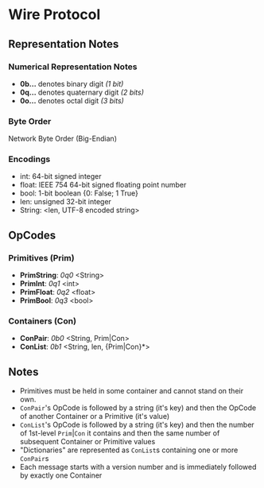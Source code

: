 
# Wire Protocol

## Representation Notes

### Numerical Representation Notes
- **0b...** denotes binary digit *(1 bit)*
- **0q...** denotes quaternary digit *(2 bits)*
- **0o...** denotes octal digit *(3 bits)*

### Byte Order
Network Byte Order (Big-Endian)

### Encodings
- int: 64-bit signed integer
- float: IEEE 754 64-bit signed floating point number
- bool: 1-bit boolean {0: False; 1 True}
- len: unsigned 32-bit integer
- String: <len, UTF-8 encoded string>

## OpCodes

### Primitives (Prim)

- **PrimString**: *0q0* <String\>
- **PrimInt**: *0q1* <int\>
- **PrimFloat**: *0q2* <float\>
- **PrimBool**: *0q3* <bool\>

### Containers (Con)

- **ConPair**: *0b0* <String, Prim|Con>
- **ConList**: *0b1* <String, len, {Prim|Con}\*>

## Notes

- Primitives must be held in some container and cannot stand on their own.
- `ConPair`'s OpCode is followed by a string (it's key) and then the OpCode of another Container or a Primitive (it's value)
- `ConList`'s OpCode is followed by a string (it's key) and then the number of 1st-level `Prim`|`Con` it contains and then the same number of subsequent Container or Primitive values
- "Dictionaries" are represented as `ConList`s containing one or more `ConPair`s
- Each message starts with a version number and is immediately followed by exactly one Container
